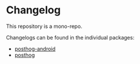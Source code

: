 # Changelog

This repository is a mono-repo.

Changelogs can be found in the individual packages:

- [posthog-android](./posthog-android/CHANGELOG.md)
- [posthog](./posthog/CHANGELOG.md)
